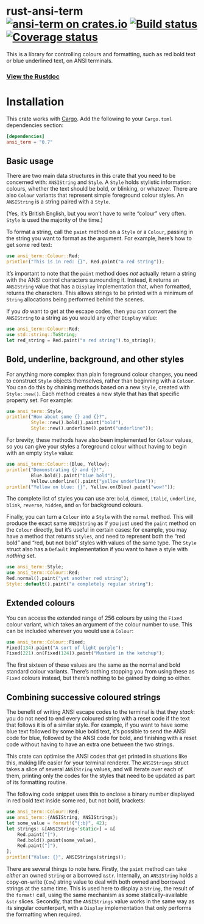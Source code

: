 # rust-ansi-term [![ansi-term on crates.io](http://meritbadge.herokuapp.com/ansi-term)](https://crates.io/crates/ansi_term) [![Build status](https://travis-ci.org/ogham/rust-ansi-term.svg?branch=master)](https://travis-ci.org/ogham/rust-ansi-term) [![Coverage status](https://coveralls.io/repos/ogham/rust-ansi-term/badge.svg?branch=master&service=github)](https://coveralls.io/github/ogham/rust-ansi-term?branch=master)

This is a library for controlling colours and formatting, such as red bold text or blue underlined text, on ANSI terminals.

### [View the Rustdoc](http://ogham.rustdocs.org/ansi_term)


# Installation

This crate works with [Cargo](http://crates.io). Add the following to your `Cargo.toml` dependencies section:

```toml
[dependencies]
ansi_term = "0.7"
```


## Basic usage

There are two main data structures in this crate that you need to be concerned with: `ANSIString` and `Style`.
A `Style` holds stylistic information: colours, whether the text should be bold, or blinking, or whatever.
There are also `Colour` variants that represent simple foreground colour styles.
An `ANSIString` is a string paired with a `Style`.

(Yes, it’s British English, but you won’t have to write “colour” very often. `Style` is used the majority of the time.)

To format a string, call the `paint` method on a `Style` or a `Colour`, passing in the string you want to format as the argument.
For example, here’s how to get some red text:

```rust
use ansi_term::Colour::Red;
println!("This is in red: {}", Red.paint("a red string"));
```

It’s important to note that the `paint` method does *not* actually return a string with the ANSI control characters surrounding it.
Instead, it returns an `ANSIString` value that has a `Display` implementation that, when formatted, returns the characters.
This allows strings to be printed with a minimum of `String` allocations being performed behind the scenes.

If you *do* want to get at the escape codes, then you can convert the `ANSIString` to a string as you would any other `Display` value:

```rust
use ansi_term::Colour::Red;
use std::string::ToString;
let red_string = Red.paint("a red string").to_string();
```


## Bold, underline, background, and other styles

For anything more complex than plain foreground colour changes, you need to construct `Style` objects themselves, rather than beginning with a `Colour`.
You can do this by chaining methods based on a new `Style`, created with `Style::new()`.
Each method creates a new style that has that specific property set.
For example:

```rust
use ansi_term::Style;
println!("How about some {} and {}?",
         Style::new().bold().paint("bold"),
         Style::new().underline().paint("underline"));
```

For brevity, these methods have also been implemented for `Colour` values, so you can give your styles a foreground colour without having to begin with an empty `Style` value:

```rust
use ansi_term::Colour::{Blue, Yellow};
println!("Demonstrating {} and {}!",
         Blue.bold().paint("blue bold"),
         Yellow.underline().paint("yellow underline"));
println!("Yellow on blue: {}", Yellow.on(Blue).paint("wow!"));
```

The complete list of styles you can use are:
`bold`, `dimmed`, `italic`, `underline`, `blink`, `reverse`, `hidden`, and `on` for background colours.

Finally, you can turn a `Colour` into a `Style` with the `normal` method.
This will produce the exact same `ANSIString` as if you just used the `paint` method on the `Colour` directly, but it’s useful in certain cases: for example, you may have a method that returns `Styles`, and need to represent both the “red bold” and “red, but not bold” styles with values of the same type. The `Style` struct also has a `Default` implementation if you want to have a style with *nothing* set.

```rust
use ansi_term::Style;
use ansi_term::Colour::Red;
Red.normal().paint("yet another red string");
Style::default().paint("a completely regular string");
```


## Extended colours

You can access the extended range of 256 colours by using the `Fixed` colour variant, which takes an argument of the colour number to use.
This can be included wherever you would use a `Colour`:

```rust
use ansi_term::Colour::Fixed;
Fixed(134).paint("A sort of light purple");
Fixed(221).on(Fixed(124)).paint("Mustard in the ketchup");
```

The first sixteen of these values are the same as the normal and bold standard colour variants.
There’s nothing stopping you from using these as `Fixed` colours instead, but there’s nothing to be gained by doing so either.


## Combining successive coloured strings

The benefit of writing ANSI escape codes to the terminal is that they *stack*: you do not need to end every coloured string with a reset code if the text that follows it is of a similar style.
For example, if you want to have some blue text followed by some blue bold text, it’s possible to send the ANSI code for blue, followed by the ANSI code for bold, and finishing with a reset code without having to have an extra one between the two strings.

This crate can optimise the ANSI codes that get printed in situations like this, making life easier for your terminal renderer.
The `ANSIStrings` struct takes a slice of several `ANSIString` values, and will iterate over each of them, printing only the codes for the styles that need to be updated as part of its formatting routine.

The following code snippet uses this to enclose a binary number displayed in red bold text inside some red, but not bold, brackets:

```rust
use ansi_term::Colour::Red;
use ansi_term::{ANSIString, ANSIStrings};
let some_value = format!("{:b}", 42);
let strings: &[ANSIString<'static>] = &[
    Red.paint("["),
    Red.bold().paint(some_value),
    Red.paint("]"),
];
println!("Value: {}", ANSIStrings(strings));
```

There are several things to note here.
Firstly, the `paint` method can take *either* an owned `String` or a borrowed `&str`.
Internally, an `ANSIString` holds a copy-on-write (`Cow`) string value to deal with both owned and borrowed strings at the same time.
This is used here to display a `String`, the result of the `format!` call, using the same mechanism as some statically-available `&str` slices.
Secondly, that the `ANSIStrings` value works in the same way as its singular counterpart, with a `Display` implementation that only performs the formatting when required.
